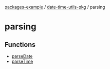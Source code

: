 [packages-example](../../packages.md) / [date-time-utils-pkg](../README.md) / parsing

# parsing

## Functions

- [parseDate](functions/parseDate.md)
- [parseTime](functions/parseTime.md)
